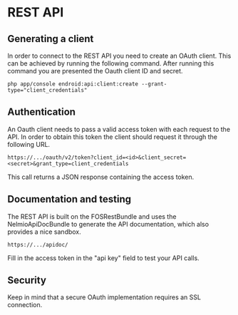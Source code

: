# REST API

## Generating a client

In order to connect to the REST API you need to create an OAuth client. This
can be achieved by running the following command. After running this command
you are presented the Oauth client ID and secret.

    php app/console endroid:api:client:create --grant-type="client_credentials"

## Authentication

An Oauth client needs to pass a valid access token with each request to the
API. In order to obtain this token the client should request it through the
following URL.

    https://.../oauth/v2/token?client_id=<id>&client_secret=<secret>&grant_type=client_credentials

This call returns a JSON response containing the access token.

## Documentation and testing

The REST API is built on the FOSRestBundle and uses the NelmioApiDocBundle to
generate the API documentation, which also provides a nice sandbox.

    https://.../apidoc/

Fill in the access token in the "api key" field to test your API calls.

## Security

Keep in mind that a secure OAuth implementation requires an SSL connection.
